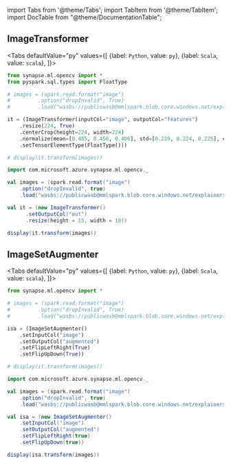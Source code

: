 import Tabs from '@theme/Tabs';
import TabItem from '@theme/TabItem';
import DocTable from "@theme/DocumentationTable";

<!-- 
```python
import pyspark
import os
import json
from IPython.display import display

spark = (pyspark.sql.SparkSession.builder.appName("MyApp")
        .config("spark.jars.packages", "com.microsoft.azure:synapseml:0.9.2")
        .config("spark.jars.repositories", "https://mmlspark.azureedge.net/maven")
        .getOrCreate())

def getSecret(secretName):
        get_secret_cmd = 'az keyvault secret show --vault-name mmlspark-build-keys --name {}'.format(secretName)
        value = json.loads(os.popen(get_secret_cmd).read())["value"]
        return value

import synapse.ml
```
-->

## ImageTransformer

<Tabs
defaultValue="py"
values={[
{label: `Python`, value: `py`},
{label: `Scala`, value: `scala`},
]}>
<TabItem value="py">

<!--pytest-codeblocks:cont-->

```python
from synapse.ml.opencv import *
from pyspark.sql.types import FloatType

# images = (spark.read.format("image")
#         .option("dropInvalid", True)
#         .load("wasbs://publicwasb@mmlspark.blob.core.windows.net/explainers/images/david-lusvardi-dWcUncxocQY-unsplash.jpg"))

it = (ImageTransformer(inputCol="image", outputCol="features")
    .resize(224, True)
    .centerCrop(height=224, width=224)
    .normalize(mean=[0.485, 0.456, 0.406], std=[0.229, 0.224, 0.225], color_scale_factor = 1/255)
    .setTensorElementType(FloatType()))

# display(it.transform(images))
```

</TabItem>
<TabItem value="scala">

```scala
import com.microsoft.azure.synapse.ml.opencv._

val images = (spark.read.format("image")
    .option("dropInvalid", true)
    .load("wasbs://publicwasb@mmlspark.blob.core.windows.net/explainers/images/david-lusvardi-dWcUncxocQY-unsplash.jpg"))

val it = (new ImageTransformer()
      .setOutputCol("out")
      .resize(height = 15, width = 10))

display(it.transform(images))
```

</TabItem>
</Tabs>

<DocTable className="ImageTransformer"
py="synapse.ml.opencv.html#module-synapse.ml.opencv.ImageTransformer"
scala="com/microsoft/azure/synapse/ml/opencv/ImageTransformer.html"
sourceLink="https://github.com/microsoft/SynapseML/blob/master/opencv/src/main/scala/com/microsoft/azure/synapse/ml/opencv/ImageTransformer.scala" />


## ImageSetAugmenter

<Tabs
defaultValue="py"
values={[
{label: `Python`, value: `py`},
{label: `Scala`, value: `scala`},
]}>
<TabItem value="py">

<!-- 
```python
import pyspark
import os
import json
from IPython.display import display

spark = (pyspark.sql.SparkSession.builder.appName("MyApp")
        .config("spark.jars.packages", "com.microsoft.azure:synapseml:0.9.2")
        .config("spark.jars.repositories", "https://mmlspark.azureedge.net/maven")
        .getOrCreate())

def getSecret(secretName):
        get_secret_cmd = 'az keyvault secret show --vault-name mmlspark-build-keys --name {}'.format(secretName)
        value = json.loads(os.popen(get_secret_cmd).read())["value"]
        return value

import synapse.ml
```
-->

<!--pytest-codeblocks:cont-->

```python
from synapse.ml.opencv import *

# images = (spark.read.format("image")
#         .option("dropInvalid", True)
#         .load("wasbs://publicwasb@mmlspark.blob.core.windows.net/explainers/images/david-lusvardi-dWcUncxocQY-unsplash.jpg"))

isa = (ImageSetAugmenter()
    .setInputCol("image")
    .setOutputCol("augmented")
    .setFlipLeftRight(True)
    .setFlipUpDown(True))

# display(it.transform(images))
```

</TabItem>
<TabItem value="scala">

```scala
import com.microsoft.azure.synapse.ml.opencv._

val images = (spark.read.format("image")
    .option("dropInvalid", true)
    .load("wasbs://publicwasb@mmlspark.blob.core.windows.net/explainers/images/david-lusvardi-dWcUncxocQY-unsplash.jpg"))

val isa = (new ImageSetAugmenter()
    .setInputCol("image")
    .setOutputCol("augmented")
    .setFlipLeftRight(true)
    .setFlipUpDown(true))

display(isa.transform(images))
```

</TabItem>
</Tabs>

<DocTable className="ImageSetAugmenter"
py="synapse.ml.opencv.html#module-synapse.ml.opencv.ImageSetAugmenter"
scala="com/microsoft/azure/synapse/ml/opencv/ImageSetAugmenter.html"
sourceLink="https://github.com/microsoft/SynapseML/blob/master/opencv/src/main/scala/com/microsoft/azure/synapse/ml/opencv/ImageSetAugmenter.scala" />


